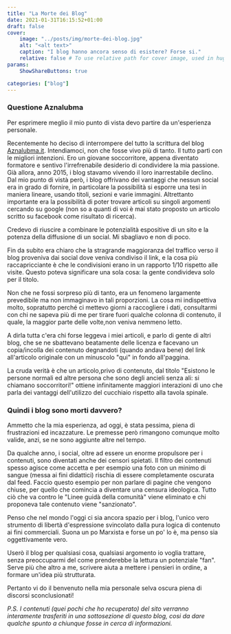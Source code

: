 ```yaml
---
title: "La Morte dei Blog"
date: 2021-01-31T16:15:52+01:00
draft: false
cover:
    image: "../posts/img/morte-dei-blog.jpg"
    alt: "<alt text>"
    caption: "I blog hanno ancora senso di esistere? Forse si."
    relative: false # To use relative path for cover image, used in hugo Page-bundles
params:
    ShowShareButtons: true

categories: ["blog"]
---
```


### Questione Aznalubma
Per esprimere meglio il mio punto di vista devo partire da un'esperienza personale.

Recentemente ho deciso di interrompere del tutto la scrittura del blog [Aznalubma.it](https://aznalubma.it). Intendiamoci, non che fosse vivo più di tanto. Il tutto partì con le migliori intenzioni. Ero un giovane soccorritore, appena diventato formatore e sentivo l'irrefrenabile desiderio di condividere la mia passione. Già allora, anno 2015, i blog stavamo vivendo il loro inarrestabile declino. Dal mio punto di vistà però, i blog offrivano dei vantaggi che nessun social era in grado di fornire, in particolare la possibilità si esporre una tesi in maniera lineare, usando titoli, sezioni e varie immagini. Altrettanto importante era la possibilità di poter trovare articoli su singoli argomenti cercando su google (non so a quanti di voi è mai stato proposto un articolo scritto su facebook come risultato di ricerca).

Credevo di riuscire a combinare le potenzialità espositive di un sito e la potenza della diffusione di un social. Mi sbagliavo e non di poco.

Fin da subito era chiaro che la stragrande maggioranza del traffico verso il blog proveniva dai social dove veniva condiviso il link, e la cosa più raccapricciante è che le condivisioni erano in un rapporto 1/10 rispetto alle visite. Questo poteva significare una sola cosa: la gente condivideva solo per il titolo.

Non che ne fossi sorpreso più di tanto, era un fenomeno largamente prevedibile ma non immaginavo in tali proporzioni. La cosa mi indispettiva molto, sopratutto perché ci mettevo giorni a raccogliere i dati, consultarmi con chi ne sapeva più di me per tirare fuori qualche colonna di contenuto, il quale, la maggior parte delle volte,non veniva nemmeno letto.

A dirla tutta c'era chi forse leggeva i miei articoli, e parlo di gente di altri blog, che se ne sbattevano beatamente delle licenza e facevano un copia/incolla dei contenuto degnandoti (quando andava bene) del link all'articolo originale con un minuscolo "qui" in fondo all'paggina.

La cruda verità è che un articolo,privo di contenuto, dal titolo "Esistono le persone normali ed altre persona che sono degli ancieli senza ali: si chiamano soccorritori!" ottiene infinitamente maggiori interazioni di uno che parla dei vantaggi dell'utilizzo del cucchiaio rispetto alla tavola spinale.


### Quindi i blog sono morti davvero?

Ammetto che la mia esperienza, ad oggi, è stata pessima, piena di frustrazioni ed incazzature. Le premesse però rimangono comunque molto valide, anzi, se ne sono aggiunte altre nel tempo.

Da qualche anno, i social, oltre ad essere un enorme propulsore per i contenuti, sono diventati anche dei censori spietati. Il filtro dei contenuti spesso agisce come accetta e per esempio una foto con un minimo di sangue (messa ai fini didattici) rischia di essere completamente oscurata dal feed. Faccio questo esempio per non parlare di pagine che vengono chiuse, per quello che comincia a diventare una censura ideologica. Tutto ciò che va contro le "Linee guidà della comunità" viene eliminato e chi proponeva tale contenuto viene "sanzionato".

Penso che nel mondo l'oggi ci sia ancora spazio per i blog, l'unico vero strumento di libertà d'espressione svincolato dalla pura logica di contenuto ai fini commerciali. Suona un po Marxista e forse un po' lo è, ma penso sia oggettivamente vero.

Userò il blog per qualsiasi cosa, qualsiasi argomento io voglia trattare, senza preoccuparmi del come prenderebbe la lettura un potenziale "fan". Serve più che altro a me, scrivere aiuta a mettere i pensieri in ordine, a formare un'idea più strutturata.

Pertanto vi do il benvenuto nella mia personale selva oscura piena di discorsi sconclusionati!


*P.S. I contenuti (quei pochi che ho recuperato) del sito verranno interamente trasferiti in una sottosezione di questo blog, cosi da dare qualche spunto a chiunque fosse in cerca di informazioni.*